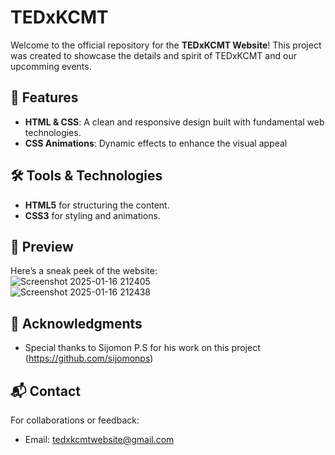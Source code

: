 # TEDxKCMT

Welcome to the official repository for the **TEDxKCMT Website**! This project was created to showcase the details and spirit of TEDxKCMT and our upcomming events.

## 🌟 Features
- **HTML & CSS**: A clean and responsive design built with fundamental web technologies.
- **CSS Animations**: Dynamic effects to enhance the visual appeal

## 🛠️ Tools & Technologies
- **HTML5** for structuring the content.
- **CSS3** for styling and animations.


## 📸 Preview
Here’s a sneak peek of the website:  
![Screenshot 2025-01-16 212405](https://github.com/user-attachments/assets/6efc18f4-93b4-4853-bbbe-fc0817ee23af)  
![Screenshot 2025-01-16 212438](https://github.com/user-attachments/assets/a61617bd-b5ee-42bb-9523-b875339754d7)  


## 🙌 Acknowledgments
- Special thanks to Sijomon P.S for his work on this project (https://github.com/sijomonps)

## 📬 Contact
For collaborations or feedback:
- Email: tedxkcmtwebsite@gmail.com
